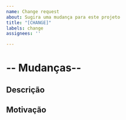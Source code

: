 ```yaml
---
name: Change request
about: Sugira uma mudança para este projeto
title: "[CHANGE]"
labels: change
assignees: ''

---
```


# -- Mudanças--

## Descrição
<!--- Diga-nos qual é a mudança proposta -->

## Motivação
<!--- Conte-nos o motivo da mudança proposta -->
